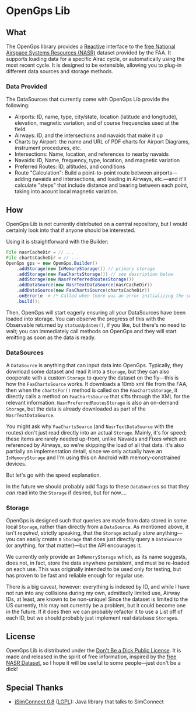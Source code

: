 OpenGps Lib
===========

## What

The OpenGps library provides a [Reactive][2] interface to the [free National Airspace Systems Resources (NASR)][2]
dataset provided by the FAA. It supports loading data for a specific Airac cycle, or automatically
using the most recent cycle. It is designed to be extensible, allowing you to plug-in different data sources
and storage methods.

### Data Provided

The DataSources that currently come with OpenGps Lib provide the following:

- Airports: ID, name, type, city/state, location (latitude and longitude), elevation, magnetic
    variation, and of course frequencies used at the field
- Airways: ID, and the intersections and navaids that make it up
- Charts by Airport: the name and URL of PDF charts for Airport Diagrams, instrument procedures, etc.
- Intersections: Name, location, and references to nearby navaids
- Navaids: ID, Name, frequency, type, location, and magnetic variation
- Preferred Routes: ID, altitudes, and conditions
- Route "Calculation": Build a point-to-point route between airports—adding navaids and intersections, 
    and loading in Airways, etc.—and it'll calculate "steps" that include distance and bearing
    between each point, taking into acount local magnetic variation.

## How

OpenGps Lib is not currently distributed on a central repository, but I would certainly look into that
if anyone should be interested.

Using it is straightforward with the Builder:

```java
File nasrCacheDir = // ...
File chartsCacheDir = // ...
OpenGps gps = new OpenGps.Builder()
    .addStorage(new InMemoryStorage()) // primary storage
    .addStorage(new FaaChartsStorage()) // see description below 
    .addStorage(new NasrPreferredRoutesStorage())
    .addDataSource(new NasrTextDataSource(nasrCacheDir))
    .addDataSource(new FaaChartsSource(chartsCacheDir))
    .onError(e -> /* Called when there was an error initializing the sources */)
    .build();
```

Then, OpenGps will start eagerly ensuring all your DataSources have been loaded
into storage. You can observe the progress of this with the Observable returned
by `statusUpdates()`, if you like, but there's no need to wait; you can immediately
call methods on OpenGps and they will start emitting as soon as the data is ready.

### DataSources

A `DataSource` is anything that can input data into OpenGps. Typically, they download
some dataset and read it into a `Storage`, but they can also cooperate with a custom
`Storage` to query the dataset on the fly—this is how the `FaaChartsSource` works.
It downloads a 10mb xml file from the FAA, then when the `chartsFor()` method is called
on the `FaaChartsStorage`, it directly calls a method on `FaaChartsSource` that sifts
through the XML for the relevant information. `NasrPreferredRoutesStorage` is also
an on-demand `Storage`, but the data is already downloaded as part of the `NasrTextDataSource`.

You might ask why `FaaChartsSource` (and `NasrTextDataSource` with the routes) don't just
read directly into an actual `Storage`. Mainly, it's for speed; these items are rarely
needed up-front, unlike Navaids and Fixes which are referenced by Airways, so we're skipping
the load of all that data. It's also partially an implementation detail, since we only
actually have an `InMemoryStorage` and I'm using this on Android with memory-constrained
devices. 

But let's go with the speed explanation. 

In the future we should probably add flags to these `DataSource`s so that they *can* read
into the `Storage` if desired, but for now....

### Storage

OpenGps is designed such that queries are made from data stored in some local `Storage`,
rather than directly from a `DataSource`. As mentioned above, it isn't *required*, strictly
speaking, that the `Storage` actually *store* anything—you can easily create a `Storage` 
that does just directly query a `DataSource` (or anything, for that matter)—but the API
encourages it. 

We currently only provide an `InMemoryStorage` which, as its name suggests, does not, in fact,
store the data anywhere persistent, and must be re-loaded on each use. This was originally intended 
to be used only for testing, but has proven to be fast and reliable enough for regular use.

There is a big caveat, however: everything is indexed by ID, and while I have not run into any 
collisions during my own, admittedly limited use, Airway IDs, at least, are known to be non-unique! 
Since the dataset is limited to the US currently, this may not currently be a problem, but it could 
become one in the future. If it does then we can probably refactor it to use a List off of each ID,
but we should probably just implement real database `Storage`s.

## License

OpenGps Lib is distributed under the [Don't Be a Dick Public License][5]. It is made and released
in the spirit of free information, inspired by the [free NASR Dataset][1], so I hope it will be
useful to some people—just don't be a dick!

## Special Thanks

- [jSimConnect 0.8][3] ([LGPL][4]): Java library that talks to SimConnect

[1]: https://nfdc.faa.gov/xwiki/bin/view/NFDC/56+Day+NASR+Subscription
[2]: https://github.com/ReactiveX/RxJava/
[3]: http://lc0277.gratisim.fr/jsimconnect.html
[4]: https://www.gnu.org/licenses/lgpl.html
[5]: http://www.dbad-license.org/
